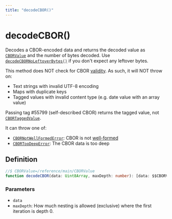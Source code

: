 ```yaml
---
title: "decodeCBOR()"
---
```


# decodeCBOR()

Decodes a CBOR-encoded data and returns the decoded value as [`CBORValue`](/reference/main/CBORValue) and the number of bytes decoded. Use [`decodeCBORNoLeftoverBytes()`](/reference/main/decodeCBORNoLeftoverBytes) if you don't expect any leftover bytes.

This method does NOT check for CBOR [validity](https://datatracker.ietf.org/doc/html/rfc8949#name-terminology). As such, it will NOT throw on:

- Text strings with invalid UTF-8 encoding
- Maps with duplicate keys
- Tagged values with invalid content type (e.g. date value with an array value)

Passing tag #55799 (self-described CBOR) returns the tagged value, not [`CBORTaggedValue`](/reference/main/CBORTaggedValue).

It can throw one of:

- [`CBORNotWellFormedError`](/reference/main/CBORNotWellFormedError): CBOR is not [well-formed](https://datatracker.ietf.org/doc/html/rfc8949#name-terminology)
- [`CBORTooDeepError`](/reference/main/CBORTooDeepError): The CBOR data is too deep

## Definition

```ts
//$ CBORValue=/reference/main/CBORValue
function decodeCBOR(data: Uint8Array, maxDepth: number): [data: $$CBORValue, size: number];
```

### Parameters

- `data`
- `maxDepth`: How much nesting is allowed (exclusive) where the first iteration is depth 0.
